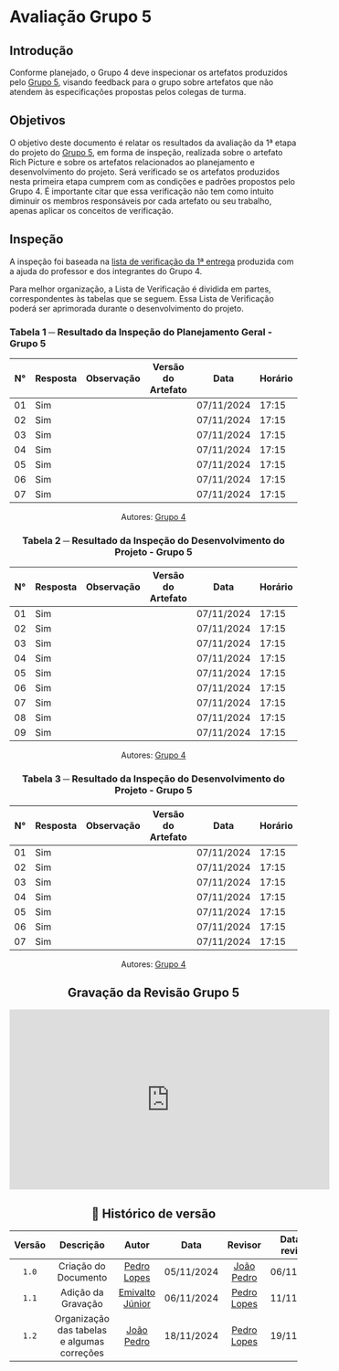 # Avaliação Grupo 5

## Introdução

Conforme planejado, o Grupo 4 deve inspecionar os artefatos produzidos pelo [Grupo 5](https://github.com/Requisitos-de-Software/2024.2-TesouroDireto), visando feedback para o grupo sobre artefatos que não atendem às especificações propostas pelos colegas de turma.

## Objetivos

O objetivo deste documento é relatar os resultados da avaliação da 1ª etapa do projeto do [Grupo 5](https://github.com/Requisitos-de-Software/2024.2-TesouroDireto), em forma de inspeção, realizada sobre o artefato Rich Picture e sobre os artefatos relacionados ao planejamento e desenvolvimento do projeto. Será verificado se os artefatos produzidos nesta primeira etapa cumprem com as condições e padrões propostos pelo Grupo 4. É importante citar que essa verificação não tem como intuito diminuir os membros responsáveis por cada artefato ou seu trabalho, apenas aplicar os conceitos de verificação.

## Inspeção

A inspeção foi baseada na [lista de verificação da 1ª entrega](../../lista_verif/entrega1.md) produzida com a ajuda do professor e dos integrantes do Grupo 4.

Para melhor organização, a Lista de Verificação é dividida em partes, correspondentes às tabelas que se seguem. Essa Lista de Verificação poderá ser aprimorada durante o desenvolvimento do projeto.

### Tabela 1 ─ Resultado da Inspeção do Planejamento Geral - Grupo 5

| N° | Resposta | Observação | Versão do Artefato | Data | Horário |
|----|----------|------------|--------------------|------|---------|
| 01 | Sim |  |  | 07/11/2024 | 17:15 |
| 02 | Sim |  |  | 07/11/2024 | 17:15 |
| 03 | Sim |  |  | 07/11/2024 | 17:15 |
| 04 | Sim |  |  | 07/11/2024 | 17:15 |
| 05 | Sim |  |  | 07/11/2024 | 17:15 |
| 06 | Sim |  |  | 07/11/2024 | 17:15 |
| 07 | Sim |  |  | 07/11/2024 | 17:15 |

<center>

Autores: [Grupo 4](https://github.com/Requisitos-de-Software/2024.2-MeuSUSDigital/tree/main#-equipe)

<center>

### Tabela 2 ─ Resultado da Inspeção do Desenvolvimento do Projeto - Grupo 5

| N° | Resposta | Observação | Versão do Artefato | Data | Horário |
|----|----------|------------|--------------------|------|---------|
| 01 | Sim |  |  | 07/11/2024 | 17:15 |
| 02 | Sim |  |  | 07/11/2024 | 17:15 |
| 03 | Sim |  |  | 07/11/2024 | 17:15 |
| 04 | Sim |  |  | 07/11/2024 | 17:15 |
| 05 | Sim |  |  | 07/11/2024 | 17:15 |
| 06 | Sim |  |  | 07/11/2024 | 17:15 |
| 07 | Sim |  |  | 07/11/2024 | 17:15 |
| 08 | Sim |  |  | 07/11/2024 | 17:15 |
| 09 | Sim |  |  | 07/11/2024 | 17:15 |

<center>

Autores: [Grupo 4](https://github.com/Requisitos-de-Software/2024.2-MeuSUSDigital/tree/main#-equipe)

<center>

### Tabela 3 ─ Resultado da Inspeção do Desenvolvimento do Projeto - Grupo 5

| N° | Resposta | Observação | Versão do Artefato | Data | Horário |
|----|----------|------------|--------------------|------|---------|
| 01 | Sim |  |  | 07/11/2024 | 17:15 |
| 02 | Sim |  |  | 07/11/2024 | 17:15 |
| 03 | Sim |  |  | 07/11/2024 | 17:15 |
| 04 | Sim |  |  | 07/11/2024 | 17:15 |
| 05 | Sim |  |  | 07/11/2024 | 17:15 |
| 06 | Sim |  |  | 07/11/2024 | 17:15 |
| 07 | Sim |  |  | 07/11/2024 | 17:15 |

<center>

Autores: [Grupo 4](https://github.com/Requisitos-de-Software/2024.2-MeuSUSDigital/tree/main#-equipe)

<center>

<center>

## Gravação da Revisão Grupo 5

<iframe width="560" height="315" src="https://www.youtube.com/embed/x-_A9-g7_0M" frameborder="0" allowfullscreen></iframe>

</center>

## 📑 Histórico de versão
| Versão |          Descrição              |     Autor      |      Data      |   Revisor     |    Data de revisão    |  
|:------:|:-------------------------------:|:--------------:|:--------------:|:-------------:|:---------------------:|
|  `1.0`  | Criação do Documento |[Pedro Lopes](https://github.com/pLopess)| 05/11/2024   | [João Pedro](https://github.com/JoosPerro) | 06/11/2024 |
|  `1.1`  | Adição da Gravação |[Emivalto Júnior](https://github.com/EmivaltoJrr)| 06/11/2024   | [Pedro Lopes](https://github.com/pLopess) | 11/11/2024 |
|  `1.2`  | Organização das tabelas e algumas correções | [João Pedro](https://github.com/JoosPerro) | 18/11/2024 | [Pedro Lopes](https://github.com/pLopess) | 19/11/2024 |
